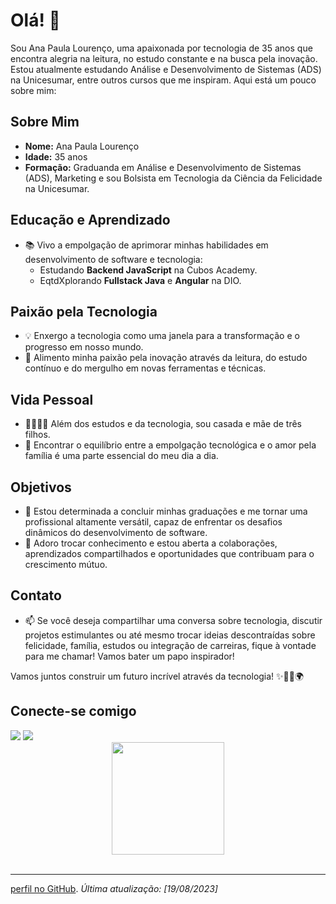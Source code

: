 # Olá! 👋

Sou Ana Paula Lourenço, uma apaixonada por tecnologia de 35 anos que encontra alegria na leitura, no estudo constante e na busca pela inovação. Estou atualmente estudando Análise e Desenvolvimento de Sistemas (ADS) na Unicesumar, entre outros cursos que me inspiram. Aqui está um pouco sobre mim:

## Sobre Mim

- **Nome:** Ana Paula Lourenço
- **Idade:** 35 anos
- **Formação:** Graduanda em Análise e Desenvolvimento de Sistemas (ADS), Marketing e sou Bolsista em Tecnologia da Ciência da Felicidade na Unicesumar.

## Educação e Aprendizado

- 📚 Vivo a empolgação de aprimorar minhas habilidades em desenvolvimento de software e tecnologia:
  - Estudando **Backend JavaScript** na Cubos Academy.
  - EqtdXplorando **Fullstack Java** e **Angular** na DIO.

## Paixão pela Tecnologia

- 💡 Enxergo a tecnologia como uma janela para a transformação e o progresso em nosso mundo.
- 🌟 Alimento minha paixão pela inovação através da leitura, do estudo contínuo e do mergulho em novas ferramentas e técnicas.

## Vida Pessoal

- 👨‍👩‍👧‍👦 Além dos estudos e da tecnologia, sou casada e mãe de três filhos.
- 💑 Encontrar o equilíbrio entre a empolgação tecnológica e o amor pela família é uma parte essencial do meu dia a dia.

## Objetivos

- 🚀 Estou determinada a concluir minhas graduações e me tornar uma profissional altamente versátil, capaz de enfrentar os desafios dinâmicos do desenvolvimento de software.
- 🤝 Adoro trocar conhecimento e estou aberta a colaborações, aprendizados compartilhados e oportunidades que contribuam para o crescimento mútuo.

## Contato

- 📫 Se você deseja compartilhar uma conversa sobre tecnologia, discutir projetos estimulantes ou até mesmo trocar ideias descontraídas sobre felicidade, família, estudos ou integração de carreiras, fique à vontade para me chamar! Vamos bater um papo inspirador!

Vamos juntos construir um futuro incrível através da tecnologia! ✨👩‍💻🌍

 <h2>Conecte-se comigo</h2>
   <a href="https://www.linkedin.com/in/ana-paula-lourenço-74800b122/" target="_blank"><img src="https://img.shields.io/badge/-LinkedIn-%230077B5?style=for-the-badge&logo=linkedin&logoColor=white" target="_blank"></a>
    <a href = "mailto:aanaplourenco@gmail.com"><img src="https://img.shields.io/badge/-Gmail-%23333?style=for-the-badge&logo=gmail&logoColor=white" target="_blank"></a>
</div>
<br>

<div align="center">
  <a href="https://github.com/aaplourenco">
  <img height="180em" src="https://github-readme-stats.vercel.app/api?username=aaplourenco&show_icons=true&theme=tokyonight&include_all_commits=true&count_private=true"/>
</div>
<div style="display: inline_block"><br>

---

[perfil no GitHub](https://github.com/aaplourenco).
_Última atualização: [19/08/2023]_
